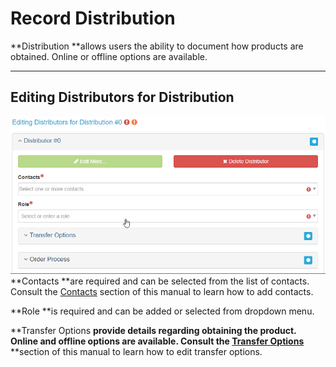 # Record Distribution

**Distribution **allows users the ability to document how products are obtained. Online or offline options are available.

---

## Editing Distributors for Distribution

![](/assets/Editing_Distributors_For_Distribution_Window.png)**Contacts **are required and can be selected from the list of contacts. Consult the [Contacts](/contacts.md) section of this manual to learn how to add contacts.

**Role **is required and can be added or selected from dropdown menu.

**Transfer Options **provide details regarding obtaining the product. Online and offline options are available. Consult the [**Transfer Options**](/record/edit/quality/edit-distributors.md)** **section of this manual to learn how to edit transfer options.


